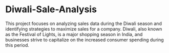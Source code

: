 # Diwali-Sale-Analysis

This project focuses on analyzing sales data during the Diwali season and identifying strategies to maximize sales for a company. Diwali, also known as the Festival of Lights, is a major shopping season in India, and businesses strive to capitalize on the increased consumer spending during this period.
